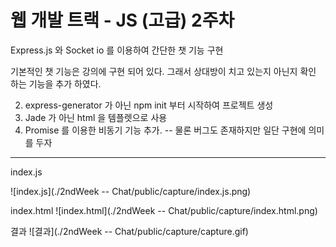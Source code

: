 # 웹 개발 트랙 - JS (고급) 2주차

Express.js 와 Socket io 를 이용하여 간단한 챗 기능 구현

기본적인 챗 기능은 강의에 구현 되어 있다. 그래서 상대방이 치고 있는지 아닌지 확인 하는 기능을 추가 하였다.

2. express-generator 가 아닌 npm init 부터 시작하여 프로젝트 생성
3. Jade 가 아닌 html 을 템플렛으로 사용
4. Promise 를 이용한 비동기 기능 추가. -- 물론 버그도 존재하지만 일단 구현에 의미를 두자

---

index.js

![index.js](./2ndWeek -- Chat/public/capture/index.js.png)

index.html
![index.html](./2ndWeek -- Chat/public/capture/index.html.png)

결과
![결과](./2ndWeek -- Chat/public/capture/capture.gif)
